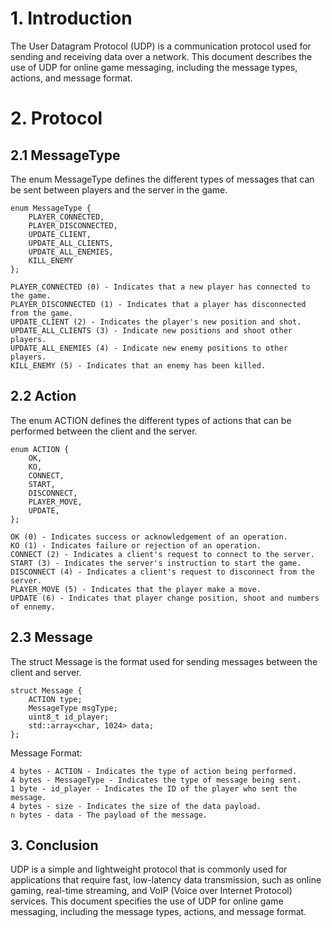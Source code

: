 # 1. Introduction

The User Datagram Protocol (UDP) is a communication protocol used for sending and receiving data over a network. This document describes the use of UDP for online game messaging, including the message types, actions, and message format.

# 2. Protocol

## 2.1 MessageType

The enum MessageType defines the different types of messages that can be sent between players and the server in the game.

    enum MessageType {
        PLAYER_CONNECTED,
        PLAYER_DISCONNECTED,
        UPDATE_CLIENT,
        UPDATE_ALL_CLIENTS,
        UPDATE_ALL_ENEMIES,
        KILL_ENEMY
    };

    PLAYER_CONNECTED (0) - Indicates that a new player has connected to the game.
    PLAYER_DISCONNECTED (1) - Indicates that a player has disconnected from the game.
    UPDATE_CLIENT (2) - Indicates the player's new position and shot.
    UPDATE_ALL_CLIENTS (3) - Indicate new positions and shoot other players.
    UPDATE_ALL_ENEMIES (4) - Indicate new enemy positions to other players.
    KILL_ENEMY (5) - Indicates that an enemy has been killed.

## 2.2 Action

The enum ACTION defines the different types of actions that can be performed between the client and the server.

    enum ACTION {
        OK,
        KO,
        CONNECT,
        START,
        DISCONNECT,
        PLAYER_MOVE,
        UPDATE,
    };

    OK (0) - Indicates success or acknowledgement of an operation.
    KO (1) - Indicates failure or rejection of an operation.
    CONNECT (2) - Indicates a client's request to connect to the server.
    START (3) - Indicates the server's instruction to start the game.
    DISCONNECT (4) - Indicates a client's request to disconnect from the server.
    PLAYER_MOVE (5) - Indicates that the player make a move.
    UPDATE (6) - Indicates that player change position, shoot and numbers of ennemy.

## 2.3 Message 
The struct Message is the format used for sending messages between the client and server.

    struct Message {
        ACTION type;
        MessageType msgType;
        uint8_t id_player;
        std::array<char, 1024> data;
    };

Message Format:

    4 bytes - ACTION - Indicates the type of action being performed.
    4 bytes - MessageType - Indicates the type of message being sent.
    1 byte - id_player - Indicates the ID of the player who sent the message.
    4 bytes - size - Indicates the size of the data payload.
    n bytes - data - The payload of the message.

## 3. Conclusion

UDP is a simple and lightweight protocol that is commonly used for applications that require fast, low-latency data transmission, such as online gaming, real-time streaming, and VoIP (Voice over Internet Protocol) services. This document specifies the use of UDP for online game messaging, including the message types, actions, and message format.